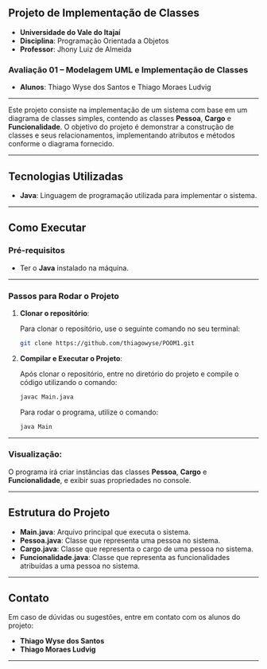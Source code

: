 ## **Projeto de Implementação de Classes**

- **Universidade do Vale do Itajaí**  
- **Disciplina**: Programação Orientada a Objetos  
- **Professor**: Jhony Luiz de Almeida

### **Avaliação 01 – Modelagem UML e Implementação de Classes**

- **Alunos**: Thiago Wyse dos Santos e Thiago Moraes Ludvig

---

Este projeto consiste na implementação de um sistema com base em um diagrama de classes simples, contendo as classes **Pessoa**, **Cargo** e **Funcionalidade**. O objetivo do projeto é demonstrar a construção de classes e seus relacionamentos, implementando atributos e métodos conforme o diagrama fornecido.

---

## **Tecnologias Utilizadas**

- **Java**: Linguagem de programação utilizada para implementar o sistema.

---

## **Como Executar**

### **Pré-requisitos**

- Ter o **Java** instalado na máquina.

---

### **Passos para Rodar o Projeto**

1. **Clonar o repositório**:

   Para clonar o repositório, use o seguinte comando no seu terminal:

   ```bash
   git clone https://github.com/thiagowyse/POOM1.git
   ```

2. **Compilar e Executar o Projeto**:

   Após clonar o repositório, entre no diretório do projeto e compile o código utilizando o comando:

   ```bash
   javac Main.java
   ```

   Para rodar o programa, utilize o comando:

   ```bash
   java Main
   ```

---

### **Visualização**:

O programa irá criar instâncias das classes **Pessoa**, **Cargo** e **Funcionalidade**, e exibir suas propriedades no console.

---

## **Estrutura do Projeto**

- **Main.java**: Arquivo principal que executa o sistema.
- **Pessoa.java**: Classe que representa uma pessoa no sistema.
- **Cargo.java**: Classe que representa o cargo de uma pessoa no sistema.
- **Funcionalidade.java**: Classe que representa as funcionalidades atribuídas a uma pessoa no sistema.

---

## **Contato**

Em caso de dúvidas ou sugestões, entre em contato com os alunos do projeto:

- **Thiago Wyse dos Santos** 
- **Thiago Moraes Ludvig**

---

